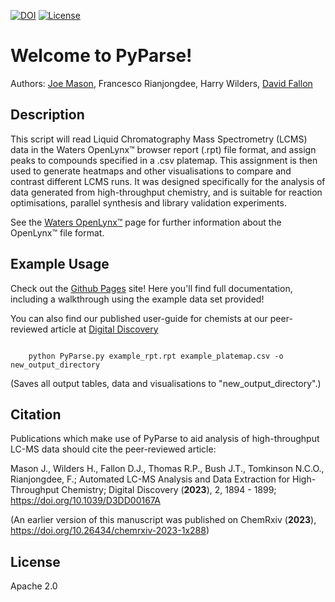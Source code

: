 [![DOI](https://zenodo.org/badge/616543497.svg)](https://zenodo.org/badge/latestdoi/616543497)
[![License](https://img.shields.io/badge/License-Apache_2.0-blue.svg)](https://opensource.org/licenses/Apache-2.0)

Welcome to PyParse!
===================================

Authors: [Joe Mason](https://github.com/thatchemistryguy), Francesco Rianjongdee, Harry Wilders, [David Fallon](https://github.com/fallonda)


Description
--------------- 

This script will read Liquid Chromatography Mass Spectrometry (LCMS) data in the Waters OpenLynx™ browser report (.rpt) file
format, and assign peaks to compounds specified in  a .csv platemap. This assignment is then used to generate heatmaps and 
other visualisations to compare and contrast different LCMS runs. It was designed specifically for the analysis of data generated from 
high-throughput chemistry, and is suitable for reaction optimisations, parallel synthesis
and library validation experiments. 

See the [Waters OpenLynx™](https://www.waters.com/nextgen/ie/en/library/application-notes/2007/openlynx-open-access-and-software-tools-for-managing-an-open-access-laboratory-environment.html) page for further information about the OpenLynx™ file format. 

Example Usage 
---------------

Check out the [Github Pages](https://thatchemistryguy.github.io/PyParse/index.html) site! Here you'll find full documentation, including a walkthrough using the example data set provided!

You can also find our published user-guide for chemists at our peer-reviewed article at [Digital Discovery](https://doi.org/10.1039/D3DD00167A)

```

	python PyParse.py example_rpt.rpt example_platemap.csv -o new_output_directory

```
(Saves all output tables, data and visualisations to "new_output_directory".)

Citation
-----------

Publications which make use of PyParse to aid analysis of high-throughput LC-MS data should cite the peer-reviewed article:

Mason J., Wilders H., Fallon D.J., Thomas R.P., Bush J.T., Tomkinson N.C.O., Rianjongdee, F.; Automated LC-MS Analysis and Data Extraction for High-Throughput Chemistry; Digital Discovery (**2023**), 2, 1894 - 1899; https://doi.org/10.1039/D3DD00167A

(An earlier version of this manuscript was published on ChemRxiv (**2023**), https://doi.org/10.26434/chemrxiv-2023-1x288)
		
License
---------------

Apache 2.0



